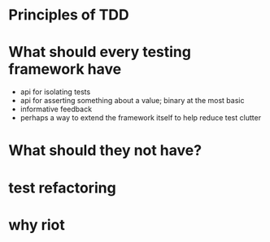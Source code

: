 # Principles of TDD

# What should every testing framework have

* api for isolating tests
* api for asserting something about a value; binary at the most basic
* informative feedback
* perhaps a way to extend the framework itself to help reduce test clutter

# What should they not have?

# test refactoring

# why riot
